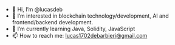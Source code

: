 - 👋  Hi, I’m @lucasdeb
- 👀  I’m interested in blockchain technology/development, AI and frontend/backend development.
- 🌱  I’m currently learning Java, Solidity, JavaScript
- 📫  How to reach me: lucas1702debarbieri@gmail.com
